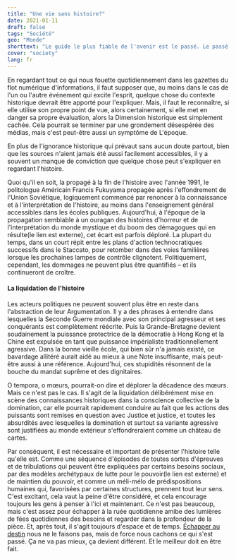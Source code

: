 ```yaml
---
title: "Une vie sans histoire?"
date: 2021-01-11
draft: false
tags: "Société"
geo: "Monde"
shorttext: "Le guide le plus fiable de l'avenir est le passé. Le passé n'est pas là pour être oublié, mais plutôt pour en tirer des leçons."
cover: "society"
lang: fr
---
```


En regardant tout ce qui nous fouette quotidiennement dans les gazettes du flot numérique d'informations, il faut supposer que, au moins dans le cas de l'un ou l'autre événement qui excite l'esprit, quelque chose du contexte historique devrait être apporté pour l'expliquer. Mais, il faut le reconnaître, si elle utilise son propre point de vue, alors certainement, si elle met en danger sa propre évaluation, alors la Dimension historique est simplement cachée. Cela pourrait se terminer par une grondement désespérée des médias, mais c'est peut-être aussi un symptôme de L'époque.

En plus de l'ignorance historique qui prévaut sans aucun doute partout, bien que les sources n'aient jamais été aussi facilement accessibles, il y a souvent un manque de conviction que quelque chose peut s'expliquer en regardant l'histoire.

Quoi qu'il en soit, la propagé à la fin de l'histoire avec l'année 1991, le politologue Américain Francis Fukuyama propagée après l'effondrement de l'Union Soviétique, logiquement commencé par renoncer à la connaissance et à l'interprétation de l'histoire, au moins dans l'enseignement général accessibles dans les écoles publiques. Aujourd'hui, à l'époque de la propagation semblable à un ouragan des histoires d'horreur et de l'interprétation du monde mystique et du boom des démagogues qui en résulte(le lien est externe), cet écart est parfois déploré. La plupart du temps, dans un court répit entre les plans d'action technocratiques successifs dans le Staccato, pour retomber dans des voies familières lorsque les prochaines lampes de contrôle clignotent. Politiquement, cependant, les dommages ne peuvent plus être quantifiés – et ils continueront de croître.

#### La liquidation de l'histoire

Les acteurs politiques ne peuvent souvent plus être en reste dans l'abstraction de leur Argumentation. Il y a des phrases à entendre dans lesquelles la Seconde Guerre mondiale avec son principal agresseur et ses conquérants est complètement réécrite. Puis la Grande-Bretagne devient soudainement la puissance protectrice de la démocratie à Hong Kong et la Chine est expulsée en tant que puissance impérialiste traditionnellement agressive. Dans la bonne vieille école, qui bien sûr n'a jamais existé, ce bavardage allitéré aurait aidé au mieux à une Note insuffisante, mais peut-être aussi à une référence. Aujourd'hui, ces stupidités résonnent de la bouche du mandat suprême et des dignitaires.

O tempora, o mœurs, pourrait-on dire et déplorer la décadence des mœurs. Mais ce n'est pas le cas. Il s'agit de la liquidation délibérément mise en scène des connaissances historiques dans la conscience collective de la domination, car elle pourrait rapidement conduire au fait que les actions des puissants sont remises en question avec Justice et justice, et toutes les absurdités avec lesquelles la domination et surtout sa variante agressive sont justifiées au monde extérieur s'effondreraient comme un château de cartes.

Par conséquent, il est nécessaire et important de présenter l'histoire telle qu'elle est. Comme une séquence d'épisodes de toutes sortes d'épreuves et de tribulations qui peuvent être expliquées par certains besoins sociaux, par des modèles archétypaux de lutte pour le pouvoir(le lien est externe) et de maintien du pouvoir, et comme un méli-mélo de prédispositions humaines qui, favorisées par certaines structures, prennent tout leur sens. C'est excitant, cela vaut la peine d'être considéré, et cela encourage toujours les gens à penser à l'ici et maintenant. Ce n'est pas beaucoup, mais c'est assez pour échapper à la ruée quotidienne amibe des lumières de fées quotidiennes des besoins et regarder dans la profondeur de la pièce. Et, après tout, il s'agit toujours d'espace et de temps. [Échapper au destin](https://www.textlog.de/benjamin-schicksal-charakter.html "Schicksal und Charakter") nous ne le faisons pas, mais de force nous cachons ce qui s'est passé. Ça ne va pas mieux, ça devient différent. Et le meilleur doit en être fait.
